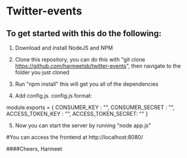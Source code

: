 # Twitter-events #

## To get started with this do the following: ##

1) Download and install NodeJS and NPM 

2) Clone this repository, you can do this with "git clone https://github.com/harmeetsb/twitter-events", then navigate to the folder you just cloned 

3) Run "npm install" this will get you all of the dependencies 

4) Add config.js. config.js format: 

module.exports = {
    CONSUMER_KEY : 	"",
    CONSUMER_SECRET : "",
    ACCESS_TOKEN_KEY : "",
    ACCESS_TOKEN_SECRET: ""
}

5) Now you can start the server by running "node app.js"

#You can access the frontend at http://localhost:8080/

####Cheers, Harmeet
